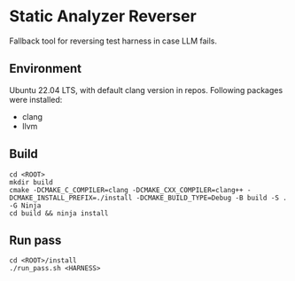 # Static Analyzer Reverser
Fallback tool for reversing test harness in case LLM fails.
## Environment
Ubuntu 22.04 LTS, with default clang version in repos. Following packages were installed:
- clang
- llvm
## Build
```
cd <ROOT>
mkdir build
cmake -DCMAKE_C_COMPILER=clang -DCMAKE_CXX_COMPILER=clang++ -DCMAKE_INSTALL_PREFIX=./install -DCMAKE_BUILD_TYPE=Debug -B build -S . -G Ninja
cd build && ninja install
```
## Run pass
```
cd <ROOT>/install
./run_pass.sh <HARNESS>
```
